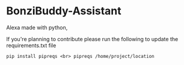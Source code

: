 # BonziBuddy-Assistant

Alexa made with python,

If you're planning to contribute please run the following to update the requirements.txt file

``
pip install pipreqs <br>
pipreqs /home/project/location
``
